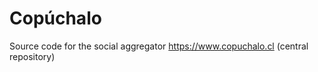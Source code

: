 Copúchalo
=========

Source code for the social aggregator https://www.copuchalo.cl (central repository)
